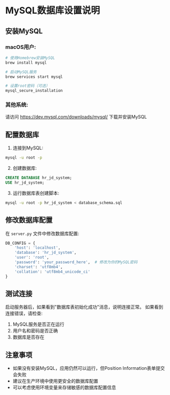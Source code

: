 # MySQL数据库设置说明

## 安装MySQL

### macOS用户:
```bash
# 使用Homebrew安装MySQL
brew install mysql

# 启动MySQL服务
brew services start mysql

# 设置root密码（可选）
mysql_secure_installation
```

### 其他系统:
请访问 https://dev.mysql.com/downloads/mysql/ 下载并安装MySQL

## 配置数据库

1. 连接到MySQL:
```bash
mysql -u root -p
```

2. 创建数据库:
```sql
CREATE DATABASE hr_jd_system;
USE hr_jd_system;
```

3. 运行数据库表创建脚本:
```bash
mysql -u root -p hr_jd_system < database_schema.sql
```

## 修改数据库配置

在 `server.py` 文件中修改数据库配置:

```python
DB_CONFIG = {
    'host': 'localhost',
    'database': 'hr_jd_system',
    'user': 'root',
    'password': 'your_password_here',  # 修改为你的MySQL密码
    'charset': 'utf8mb4',
    'collation': 'utf8mb4_unicode_ci'
}
```

## 测试连接

启动服务器后，如果看到"数据库表初始化成功"消息，说明连接正常。
如果看到连接错误，请检查:

1. MySQL服务是否正在运行
2. 用户名和密码是否正确
3. 数据库是否存在

## 注意事项

- 如果没有安装MySQL，应用仍然可以运行，但Position Information表单提交会失败
- 建议在生产环境中使用更安全的数据库配置
- 可以考虑使用环境变量来存储敏感的数据库配置信息